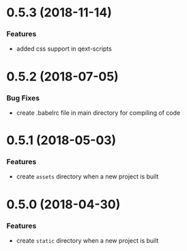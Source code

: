 # 0.5.3 (2018-11-14)

### Features

* added css support in qext-scripts

# 0.5.2 (2018-07-05)

### Bug Fixes

* create .babelrc file in main directory for compiling of code


# 0.5.1 (2018-05-03)

### Features

* create `assets` directory when a new project is built


# 0.5.0 (2018-04-30)

### Features

* create `static` directory when a new project is built